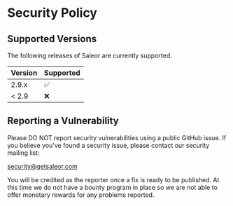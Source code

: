 # Security Policy

## Supported Versions

The following releases of Saleor are currently supported.

| Version | Supported          |
| ------- | ------------------ |
| 2.9.x   | :white_check_mark: |
| < 2.9   | :x:                |

## Reporting a Vulnerability

Please DO NOT report security vulnerabilities using a public GitHub issue. If you believe you've found a security issue, please contact our security mailing list:

security@getsaleor.com

You will be credited as the reporter once a fix is ready to be published. At this time we do not have a bounty program in place so we are not able to offer monetary rewards for any problems reported.
